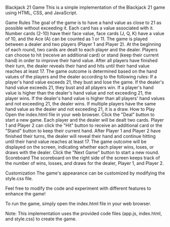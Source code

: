 Blackjack 21 Game
This is a simple implementation of the Blackjack 21 game using HTML, CSS, and JavaScript.

Game Rules
The goal of the game is to have a hand value as close to 21 as possible without exceeding it.
Each card has a value associated with it. Number cards (2-10) have their face value, face cards (J, Q, K) have a value of 10, and the Ace (A) can be counted as 1 or 11.
The game is played between a dealer and two players (Player 1 and Player 2).
At the beginning of each round, two cards are dealt to each player and the dealer.
Players can choose to hit (receive an additional card) or stand (keep their current hand) in order to improve their hand value.
After all players have finished their turn, the dealer reveals their hand and hits until their hand value reaches at least 17.
The game outcome is determined based on the hand values of the players and the dealer according to the following rules:
If a player's hand value exceeds 21, they bust and lose the game.
If the dealer's hand value exceeds 21, they bust and all players win.
If a player's hand value is higher than the dealer's hand value and not exceeding 21, the player wins.
If the dealer's hand value is higher than all players' hand values and not exceeding 21, the dealer wins.
If multiple players have the same hand value as the dealer and not exceeding 21, it is a draw.
How to Play
Open the index.html file in your web browser.
Click the "Deal" button to start a new game.
Each player and the dealer will be dealt two cards.
Player 1 and Player 2 can click the "Hit" button to receive an additional card or the "Stand" button to keep their current hand.
After Player 1 and Player 2 have finished their turns, the dealer will reveal their hand and continue hitting until their hand value reaches at least 17.
The game outcome will be displayed on the screen, indicating whether each player wins, loses, or draws with the dealer.
Click the "Next Game" button to start a new round.
Scoreboard
The scoreboard on the right side of the screen keeps track of the number of wins, losses, and draws for the dealer, Player 1, and Player 2.

Customization
The game's appearance can be customized by modifying the style.css file.

Feel free to modify the code and experiment with different features to enhance the game!

To run the game, simply open the index.html file in your web browser.

Note: This implementation uses the provided code files (app.js, index.html, and style.css) to create the game.